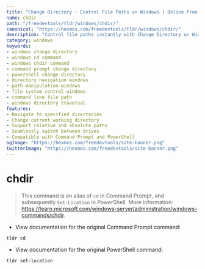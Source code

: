 ```yaml
---
title: "Change Directory - Control File Paths on Windows | Online Free DevTools by Hexmos"
name: chdir
path: "/freedevtools/tldr/windows/chdir/"
canonical: "https://hexmos.com/freedevtools/tldr/windows/chdir/"
description: "Control file paths instantly with Change Directory on Windows. Quickly navigate directories and manage file system paths using the command line. Free online tool, no registration required."
category: windows
keywords:
- windows change directory
- windows cd command
- windows chdir command
- command prompt change directory
- powershell change directory
- directory navigation windows
- path manipulation windows
- file system control windows
- command line file path
- windows directory traversal
features:
- Navigate to specified directories
- Change current working directory
- Support relative and absolute paths
- Seamlessly switch between drives
- Compatible with Command Prompt and PowerShell
ogImage: "https://hexmos.com/freedevtools/site-banner.png"
twitterImage: "https://hexmos.com/freedevtools/site-banner.png"
---
```


# chdir

> This command is an alias of `cd` in Command Prompt, and subsequently `Set-Location` in PowerShell.
> More information: <https://learn.microsoft.com/windows-server/administration/windows-commands/chdir>.

- View documentation for the original Command Prompt command:

`tldr cd`

- View documentation for the original PowerShell command:

`tldr set-location`
